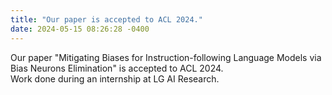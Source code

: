 ```yaml
---
title: "Our paper is accepted to ACL 2024."
date: 2024-05-15 08:26:28 -0400
---
```

Our paper "Mitigating Biases for Instruction-following Language Models via Bias Neurons Elimination" is accepted to ACL 2024.  
Work done during an internship at LG AI Research.  
